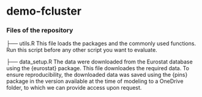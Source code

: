 # demo-fcluster

### Files of the repository

├── utils.R
This file loads the packages and the commonly used functions. Run this script before any other script you want to evaluate.

├── data_setup.R
The data were downloaded from the Eurostat database using the {eurostat} package. This file downloades the required data. To ensure reproducibility, the downloaded data was saved using the {pins} package in the version available at the time of modeling to a OneDrive folder, to which we can provide access upon request.